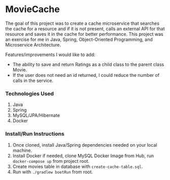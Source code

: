 # MovieCache

The goal of this project was to create a cache microservice that searches the cache for a resource and if it is not present, calls an external API for that resource and saves it in the cache for better performance. This project was an exercise for me in Java, Spring, Object-Oriented Programming, and Microservice Architecture.

Features/improvements I would like to add:
- The ability to save and return Ratings as a child class to the parent class Movie.
- If the user does not need an id returned, I could reduce the number of calls in the service.

### Technologies Used
1. Java
2. Spring
3. MySQL/JPA/Hibernate
4. Docker

### Install/Run Instructions
1. Once cloned, install Java/Spring dependencies needed on your local machine.
2. Install Docker if needed, clone MySQL Docker Image from Hub, run `docker-compose up` from project root.
3. Create movies table in database with `create-cache-table.sql`.
4. Run with `./gradlew bootRun` from root.
